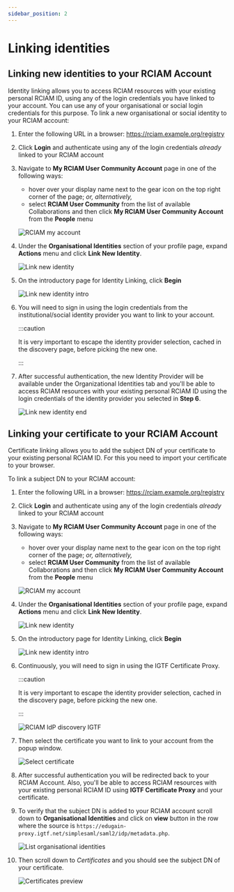 ```yaml
---
sidebar_position: 2
---
```


# Linking identities

## Linking new identities to your RCIAM Account

Identity linking allows you to access RCIAM resources with your existing personal
RCIAM ID, using any of the login credentials you have linked to your account. You
can use any of your organisational or social login credentials for this purpose.
To link a new organisational or social identity to your RCIAM account:

1. Enter the following URL in a browser: <https://rciam.example.org/registry>

1. Click **Login** and authenticate using any of the login credentials _already_
   linked to your RCIAM account

1. Navigate to **My RCIAM User Community Account** page in one of the following
   ways:

   - hover over your display name next to the gear icon on the top right corner
     of the page; _or, alternatively,_
   - select **RCIAM User Community** from the list of available Collaborations and
     then click **My RCIAM User Community Account** from the **People** menu

   ![RCIAM my account](../../static/img/user/my-account.png)

1. Under the **Organisational Identities** section of your profile page, expand
   **Actions** menu and click **Link New Identity**.

   ![Link new identity](../../static/img/user/link-new.png)

1. On the introductory page for Identity Linking, click **Begin**

   ![Link new identity intro](../../static/img/user/link-intro.png)

1. You will need to sign in using the login credentials from the
   institutional/social identity provider you want to link to your account.

   :::caution

   It is very important to escape
   the identity provider selection, cached in the discovery page, before picking
   the new one.

   :::

1. After successful authentication, the new Identity Provider will be available
   under the Organizational Identities tab and you'll be able to access RCIAM
   resources with your existing personal RCIAM ID using the login credentials of
   the identity provider you selected in **Step 6**.

   ![Link new identity end](../../static/img/user/link-end.png)

## Linking your certificate to your RCIAM Account

Certificate linking allows you to add the subject DN of your certificate to your
existing personal RCIAM ID. For this you need to import your certificate to your
browser.

To link a subject DN to your RCIAM account:

1. Enter the following URL in a browser: <https://rciam.example.org/registry>

1. Click **Login** and authenticate using any of the login credentials _already_
   linked to your RCIAM account

1. Navigate to **My RCIAM User Community Account** page in one of the following
   ways:

   - hover over your display name next to the gear icon on the top right corner
     of the page; _or, alternatively,_
   - select **RCIAM User Community** from the list of available Collaborations and
     then click **My RCIAM User Community Account** from the **People** menu

   ![RCIAM my account](../../static/img/user/my-account.png)

1. Under the **Organisational Identities** section of your profile page, expand
   **Actions** menu and click **Link New Identity**.

   ![Link new identity](../../static/img/user/link-new.png)

1. On the introductory page for Identity Linking, click **Begin**

   ![Link new identity intro](../../static/img/user/link-intro.png)

1. Continuously, you will need to sign in using the IGTF Certificate Proxy.

   :::caution

   It is very important to escape
   the identity provider selection, cached in the discovery page, before picking
   the new one.

   :::

   ![RCIAM IdP discovery IGTF](../../static/img/user/discovery-igft.png)

1. Then select the certificate you want to link to your account from the popup
   window.

   ![Select certificate](../../static/img/user/select-certificate.png)

1. After successful authentication you will be redirected back to your RCIAM
   Account. Also, you'll be able to access RCIAM resources with your existing
   personal RCIAM ID using **IGTF Certificate Proxy** and your certificate.

1. To verify that the subject DN is added to your RCIAM account scroll down to
   **Organisational Identities** and click on **view** button in the row where
   the source is
   `https://edugain-proxy.igtf.net/simplesaml/saml2/idp/metadata.php`.

   ![List organisational identities](../../static/img/user/list-organisational-ids.png)

1. Then scroll down to _Certificates_ and you should see the subject DN of your
   certificate.

   ![Certificates preview](../../static/img/user/certificates-preview.png)
